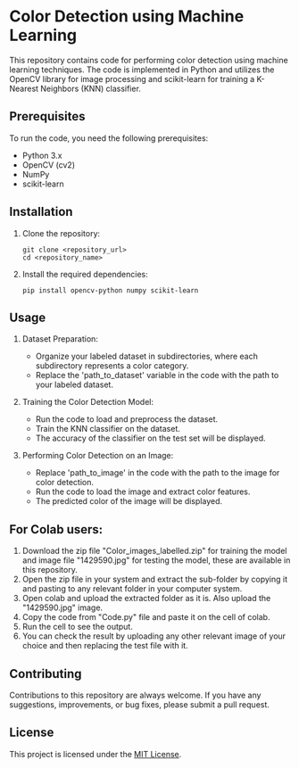 
# Color Detection using Machine Learning

This repository contains code for performing color detection using machine learning techniques. The code is implemented in Python and utilizes the OpenCV library for image processing and scikit-learn for training a K-Nearest Neighbors (KNN) classifier.

## Prerequisites

To run the code, you need the following prerequisites:

- Python 3.x
- OpenCV (cv2)
- NumPy
- scikit-learn

## Installation

1. Clone the repository:

   ```shell
   git clone <repository_url>
   cd <repository_name>
   ```

2. Install the required dependencies:

   ```shell
   pip install opencv-python numpy scikit-learn
   ```

## Usage

1. Dataset Preparation:
   - Organize your labeled dataset in subdirectories, where each subdirectory represents a color category.
   - Replace the 'path_to_dataset' variable in the code with the path to your labeled dataset.

2. Training the Color Detection Model:
   - Run the code to load and preprocess the dataset.
   - Train the KNN classifier on the dataset.
   - The accuracy of the classifier on the test set will be displayed.

3. Performing Color Detection on an Image:
   - Replace 'path_to_image' in the code with the path to the image for color detection.
   - Run the code to load the image and extract color features.
   - The predicted color of the image will be displayed.

## For Colab users:
1. Download the zip file "Color_images_labelled.zip" for training the model and image file "1429590.jpg" for testing the model, these are available in this repository.
2. Open the zip file in your system and extract the sub-folder by copying it and pasting to any relevant folder in your computer system.
3. Open colab and upload the extracted folder as it is. Also upload the "1429590.jpg" image.
4. Copy the code from "Code.py" file and paste it on the cell of colab.
5. Run the cell to see the output.
6. You can check the result by uploading any other relevant image of your choice and then replacing the test file with it.
## Contributing

Contributions to this repository are always welcome. If you have any suggestions, improvements, or bug fixes, please submit a pull request.

## License

This project is licensed under the [MIT License](LICENSE).

